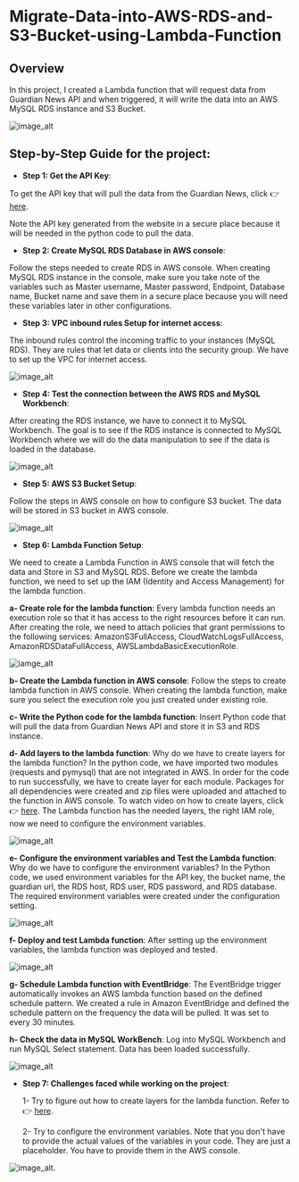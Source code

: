 # Migrate-Data-into-AWS-RDS-and-S3-Bucket-using-Lambda-Function
## Overview
In this project, I created a Lambda function that will request data from Guardian News API and when triggered, it will write the data into an AWS MySQL RDS instance and S3 Bucket.

![image_alt](https://github.com/aetekpo/Migrate-Data-into-AWS-RDS-and-S3-Bucket-using-Lambda-Function/blob/main/Guardian_Project_Image.png?raw=true)

## Step-by-Step Guide for the project:
- **Step 1: Get the API Key**:

To get the API key that will pull the data from the Guardian News, click 👉 [here](https://open-platform.theguardian.com/documentation/?form=MG0AV3).

Note the API key generated from the website in a secure place because it will be needed in the python code to pull the data.

- **Step 2: Create MySQL RDS Database in AWS console**:

Follow the steps needed to create RDS in AWS console. When creating MySQL RDS instance in the console, make sure you take note of the variables such as Master username, Master password, Endpoint, Database name, Bucket name and save them in a secure place because you will need these variables later in other configurations.

- **Step 3: VPC inbound rules Setup for internet access**:

The inbound rules control the incoming traffic to your instances (MySQL RDS). They are rules that let data or clients into the security group. We have to set up the VPC for internet access.

![image_alt](https://github.com/aetekpo/Migrate-Data-into-AWS-RDS-and-S3-Bucket-using-Lambda-Function/blob/main/VPC_Image.png?raw=true)


- **Step 4: Test the connection between the AWS RDS and MySQL Workbench**:

After creating the RDS instance, we have to connect it to MySQL Workbench. The goal is to see if the RDS instance is connected to MySQL Workbench where we will do the data manipulation to see if the data is loaded in the database. 

![image_alt](https://github.com/aetekpo/Migrate-Data-into-AWS-RDS-and-S3-Bucket-using-Lambda-Function/blob/main/RDS%20Connection%20Image.png?raw=true)

- **Step 5: AWS S3 Bucket Setup**:

Follow the steps in AWS console on how to configure S3 bucket. The data will be stored in S3 bucket in AWS console.

![image_alt](https://github.com/aetekpo/Migrate-Data-into-AWS-RDS-and-S3-Bucket-using-Lambda-Function/blob/main/S3_Bucket_Image.png?raw=true)

- **Step 6: Lambda Function Setup**:

 We need to create a Lambda Function in AWS console that will fetch the data and Store in S3 and MySQL RDS. Before we create the lambda function, we need to set up the IAM (Identity and Access Management) for the lambda function.
   
  **a- Create role for the lambda function**: Every lambda function needs an execution role so that it has access to the right resources before it can run. After creating the role, we need to attach policies that grant permissions to the following services: AmazonS3FullAccess, CloudWatchLogsFullAccess, AmazonRDSDataFullAccess, AWSLambdaBasicExecutionRole.

 ![iamge_alt](https://github.com/aetekpo/Migrate-Data-into-AWS-RDS-and-S3-Bucket-using-Lambda-Function/blob/main/Roles_Policies_Image.png?raw=true)

  **b- Create the Lambda function in AWS console**: Follow the steps to create lambda function in AWS console. When creating the lambda function, make sure you select the execution role you just created under existing role.

  **c- Write the Python code for the lambda function**: Insert Python code that will pull the data from Guardian News API and store it in S3 and RDS instance.

  **d- Add layers to the lambda function**: Why do we have to create layers for the lambda function? In the python code, we have imported two modules (requests and pymysql) that are not integrated in AWS. In order for the code to run successfully, we have to create layer for each module. Packages for all dependencies were created and zip files were uploaded and attached to the function in AWS console. To watch video on how to create layers, click 👉 [here](https://www.youtube.com/watch?v=mTYp4lTWMAw). 
The Lambda function has the needed layers, the right IAM role, now we need to configure the environment variables.

  ![image_alt](https://github.com/aetekpo/Migrate-Data-into-AWS-RDS-and-S3-Bucket-using-Lambda-Function/blob/main/Layers.png?raw=true)

   **e- Configure the environment variables and Test the Lambda function**: Why do we have to configure the environment variables? In the Python code, we used environment variables for the API key, the bucket name, the guardian url, the RDS host, RDS user, RDS password, and RDS database. The required environment variables were created under the configuration setting. 

   ![image_alt](https://github.com/aetekpo/Migrate-Data-into-AWS-RDS-and-S3-Bucket-using-Lambda-Function/blob/main/Env_Variables.png?raw=true)

   **f- Deploy and test Lambda function**: After setting up the environment variables, the lambda function was deployed and tested.

   ![image_alt](https://github.com/aetekpo/Migrate-Data-into-AWS-RDS-and-S3-Bucket-using-Lambda-Function/blob/main/Test_Code.png?raw=true)

   **g- Schedule Lambda function with EventBridge**: The EventBridge trigger automatically invokes an AWS lambda function based on the defined schedule pattern. We created a rule in Amazon EventBridge and defined the schedule pattern on the frequency the data will be pulled. It was set to every 30 minutes. 

   **h- Check the data in MySQL WorkBench**: Log into MySQL Workbench and run MySQL Select statement. Data has been loaded successfully.

   ![image_alt](https://github.com/aetekpo/Migrate-Data-into-AWS-RDS-and-S3-Bucket-using-Lambda-Function/blob/main/MySQL_Image.png?raw=true)

   - **Step 7: Challenges faced while working on the project**:

     1- Try to figure out how to create layers for the lambda function. Refer to 👉 [here](https://www.youtube.com/watch?v=mTYp4lTWMAw).
     
     2- Try to configure the environment variables. Note that you don't have to provide the actual values of the variables in your code. They are just a placeholder. You have to provide them in the AWS console.

![image_alt](https://github.com/aetekpo/Migrate-Data-into-AWS-RDS-and-S3-Bucket-using-Lambda-Function/blob/main/Env_Variables_Code.png?raw=true).

   

   
  
  
  

  
 



  



  

  



